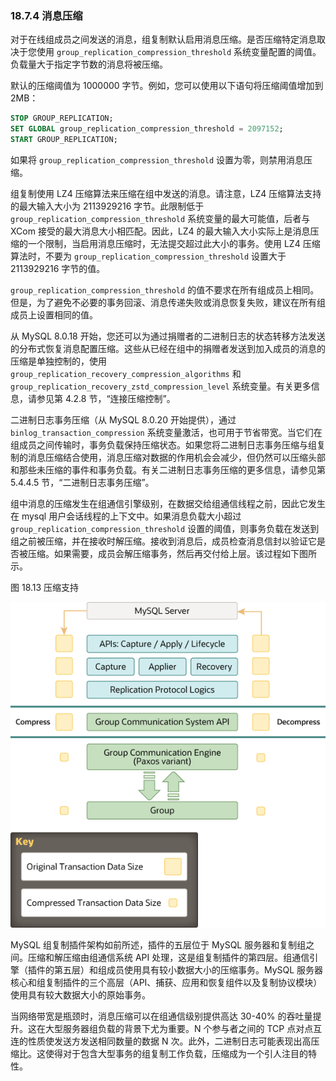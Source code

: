 ### 18.7.4 消息压缩

对于在线组成员之间发送的消息，组复制默认启用消息压缩。是否压缩特定消息取决于您使用 `group_replication_compression_threshold` 系统变量配置的阈值。负载量大于指定字节数的消息将被压缩。

默认的压缩阈值为 1000000 字节。例如，您可以使用以下语句将压缩阈值增加到 2MB：

```sql
STOP GROUP_REPLICATION;
SET GLOBAL group_replication_compression_threshold = 2097152;
START GROUP_REPLICATION;
```

如果将 `group_replication_compression_threshold` 设置为零，则禁用消息压缩。

组复制使用 LZ4 压缩算法来压缩在组中发送的消息。请注意，LZ4 压缩算法支持的最大输入大小为 2113929216 字节。此限制低于 `group_replication_compression_threshold` 系统变量的最大可能值，后者与 XCom 接受的最大消息大小相匹配。因此，LZ4 的最大输入大小实际上是消息压缩的一个限制，当启用消息压缩时，无法提交超过此大小的事务。使用 LZ4 压缩算法时，不要为 `group_replication_compression_threshold` 设置大于 2113929216 字节的值。

`group_replication_compression_threshold` 的值不要求在所有组成员上相同。但是，为了避免不必要的事务回滚、消息传递失败或消息恢复失败，建议在所有组成员上设置相同的值。

从 MySQL 8.0.18 开始，您还可以为通过捐赠者的二进制日志的状态转移方法发送的分布式恢复消息配置压缩。这些从已经在组中的捐赠者发送到加入成员的消息的压缩是单独控制的，使用`group_replication_recovery_compression_algorithms` 和 `group_replication_recovery_zstd_compression_level` 系统变量。有关更多信息，请参见第 4.2.8 节，“连接压缩控制”。

二进制日志事务压缩（从 MySQL 8.0.20 开始提供），通过 `binlog_transaction_compression` 系统变量激活，也可用于节省带宽。当它们在组成员之间传输时，事务负载保持压缩状态。如果您将二进制日志事务压缩与组复制的消息压缩结合使用，消息压缩对数据的作用机会会减少，但仍然可以压缩头部和那些未压缩的事件和事务负载。有关二进制日志事务压缩的更多信息，请参见第 5.4.4.5 节，“二进制日志事务压缩”。

组中消息的压缩发生在组通信引擎级别，在数据交给组通信线程之前，因此它发生在 mysql 用户会话线程的上下文中。如果消息负载大小超过 `group_replication_compression_threshold` 设置的阈值，则事务负载在发送到组之前被压缩，并在接收时解压缩。接收到消息后，成员检查消息信封以验证它是否被压缩。如果需要，成员会解压缩事务，然后再交付给上层。该过程如下图所示。

图 18.13 压缩支持

![](gr-compress-decompress.png)

MySQL 组复制插件架构如前所述，插件的五层位于 MySQL 服务器和复制组之间。压缩和解压缩由组通信系统 API 处理，这是组复制插件的第四层。组通信引擎（插件的第五层）和组成员使用具有较小数据大小的压缩事务。MySQL 服务器核心和组复制插件的三个高层（API、捕获、应用和恢复组件以及复制协议模块）使用具有较大数据大小的原始事务。

当网络带宽是瓶颈时，消息压缩可以在组通信级别提供高达 30-40% 的吞吐量提升。这在大型服务器组负载的背景下尤为重要。N 个参与者之间的 TCP 点对点互连的性质使发送方发送相同数量的数据 N 次。此外，二进制日志可能表现出高压缩比。这使得对于包含大型事务的组复制工作负载，压缩成为一个引人注目的特性。